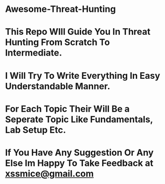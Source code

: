 # Awesome-Threat-Hunting

# This Repo WIll Guide You In Threat Hunting From Scratch To Intermediate. 

# I Will Try To Write Everything In Easy Understandable Manner.

# For Each Topic Their Will Be a Seperate Topic Like Fundamentals, Lab Setup Etc.

# If You Have Any Suggestion Or Any Else Im Happy To Take Feedback at xssmice@gmail.com
